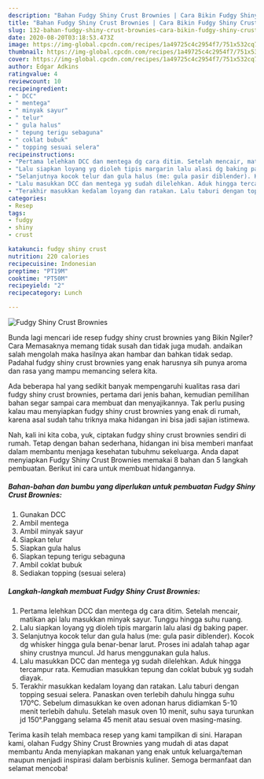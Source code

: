 ```yaml
---
description: "Bahan Fudgy Shiny Crust Brownies | Cara Bikin Fudgy Shiny Crust Brownies Yang Lezat"
title: "Bahan Fudgy Shiny Crust Brownies | Cara Bikin Fudgy Shiny Crust Brownies Yang Lezat"
slug: 132-bahan-fudgy-shiny-crust-brownies-cara-bikin-fudgy-shiny-crust-brownies-yang-lezat
date: 2020-08-20T03:18:53.473Z
image: https://img-global.cpcdn.com/recipes/1a49725c4c2954f7/751x532cq70/fudgy-shiny-crust-brownies-foto-resep-utama.jpg
thumbnail: https://img-global.cpcdn.com/recipes/1a49725c4c2954f7/751x532cq70/fudgy-shiny-crust-brownies-foto-resep-utama.jpg
cover: https://img-global.cpcdn.com/recipes/1a49725c4c2954f7/751x532cq70/fudgy-shiny-crust-brownies-foto-resep-utama.jpg
author: Edgar Adkins
ratingvalue: 4
reviewcount: 10
recipeingredient:
- " DCC"
- " mentega"
- " minyak sayur"
- " telur"
- " gula halus"
- " tepung terigu sebaguna"
- " coklat bubuk"
- " topping sesuai selera"
recipeinstructions:
- "Pertama lelehkan DCC dan mentega dg cara ditim. Setelah mencair, matikan api lalu masukkan minyak sayur. Tunggu hingga suhu ruang."
- "Lalu siapkan loyang yg dioleh tipis margarin lalu alasi dg baking paper."
- "Selanjutnya kocok telur dan gula halus (me: gula pasir diblender). Kocok dg whisker hingga gula benar-benar larut. Proses ini adalah tahap agar shiny crustnya muncul. Jd harus menggunakan gula halus."
- "Lalu masukkan DCC dan mentega yg sudah dilelehkan. Aduk hingga tercampur rata. Kemudian masukkan tepung dan coklat bubuk yg sudah diayak."
- "Terakhir masukkan kedalam loyang dan ratakan. Lalu taburi dengan topping sesuai selera. Panaskan oven terlebih dahulu hingga suhu 170°C. Sebelum dimasukkan ke oven adonan harus didiamkan 5-10 menit terlebih dahulu. Setelah masuk oven 10 menit, suhu saya turunkan jd 150°.Panggang selama 45 menit atau sesuai oven masing-masing."
categories:
- Resep
tags:
- fudgy
- shiny
- crust

katakunci: fudgy shiny crust 
nutrition: 220 calories
recipecuisine: Indonesian
preptime: "PT19M"
cooktime: "PT50M"
recipeyield: "2"
recipecategory: Lunch

---
```



![Fudgy Shiny Crust Brownies](https://img-global.cpcdn.com/recipes/1a49725c4c2954f7/751x532cq70/fudgy-shiny-crust-brownies-foto-resep-utama.jpg)

Bunda lagi mencari ide resep fudgy shiny crust brownies yang Bikin Ngiler? Cara Memasaknya memang tidak susah dan tidak juga mudah. andaikan salah mengolah maka hasilnya akan hambar dan bahkan tidak sedap. Padahal fudgy shiny crust brownies yang enak harusnya sih punya aroma dan rasa yang mampu memancing selera kita.



Ada beberapa hal yang sedikit banyak mempengaruhi kualitas rasa dari fudgy shiny crust brownies, pertama dari jenis bahan, kemudian pemilihan bahan segar sampai cara membuat dan menyajikannya. Tak perlu pusing kalau mau menyiapkan fudgy shiny crust brownies yang enak di rumah, karena asal sudah tahu triknya maka hidangan ini bisa jadi sajian istimewa.


Nah, kali ini kita coba, yuk, ciptakan fudgy shiny crust brownies sendiri di rumah. Tetap dengan bahan sederhana, hidangan ini bisa memberi manfaat dalam membantu menjaga kesehatan tubuhmu sekeluarga. Anda dapat menyiapkan Fudgy Shiny Crust Brownies memakai 8 bahan dan 5 langkah pembuatan. Berikut ini cara untuk membuat hidangannya.

<!--inarticleads1-->

##### Bahan-bahan dan bumbu yang diperlukan untuk pembuatan Fudgy Shiny Crust Brownies:

1. Gunakan  DCC
1. Ambil  mentega
1. Ambil  minyak sayur
1. Siapkan  telur
1. Siapkan  gula halus
1. Siapkan  tepung terigu sebaguna
1. Ambil  coklat bubuk
1. Sediakan  topping (sesuai selera)




<!--inarticleads2-->

##### Langkah-langkah membuat Fudgy Shiny Crust Brownies:

1. Pertama lelehkan DCC dan mentega dg cara ditim. Setelah mencair, matikan api lalu masukkan minyak sayur. Tunggu hingga suhu ruang.
1. Lalu siapkan loyang yg dioleh tipis margarin lalu alasi dg baking paper.
1. Selanjutnya kocok telur dan gula halus (me: gula pasir diblender). Kocok dg whisker hingga gula benar-benar larut. Proses ini adalah tahap agar shiny crustnya muncul. Jd harus menggunakan gula halus.
1. Lalu masukkan DCC dan mentega yg sudah dilelehkan. Aduk hingga tercampur rata. Kemudian masukkan tepung dan coklat bubuk yg sudah diayak.
1. Terakhir masukkan kedalam loyang dan ratakan. Lalu taburi dengan topping sesuai selera. Panaskan oven terlebih dahulu hingga suhu 170°C. Sebelum dimasukkan ke oven adonan harus didiamkan 5-10 menit terlebih dahulu. Setelah masuk oven 10 menit, suhu saya turunkan jd 150°.Panggang selama 45 menit atau sesuai oven masing-masing.




Terima kasih telah membaca resep yang kami tampilkan di sini. Harapan kami, olahan Fudgy Shiny Crust Brownies yang mudah di atas dapat membantu Anda menyiapkan makanan yang enak untuk keluarga/teman maupun menjadi inspirasi dalam berbisnis kuliner. Semoga bermanfaat dan selamat mencoba!
